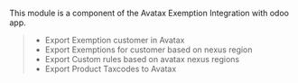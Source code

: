 This module is a component of the Avatax Exemption Integration with odoo
app.

> - Export Exemption customer in Avatax
> - Export Exemptions for customer based on nexus region
> - Export Custom rules based on avatax nexus regions
> - Export Product Taxcodes to Avatax

